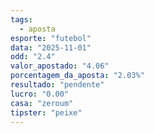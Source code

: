 ```yaml
---
tags:
  - aposta
esporte: "futebol"
data: "2025-11-01"
odd: "2.4"
valor_apostado: "4.06"
porcentagem_da_aposta: "2.03%"
resultado: "pendente"
lucro: "0.00"
casa: "zeroum"
tipster: "peixe"
---
```

